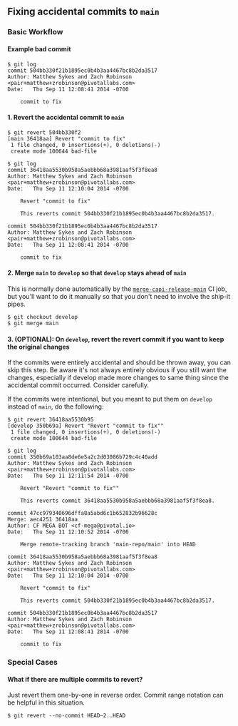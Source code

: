 ## Fixing accidental commits to `main`

### Basic Workflow

#### Example bad commit

```
$ git log
commit 504bb330f21b1895ec0b4b3aa4467bc8b2da3517
Author: Matthew Sykes and Zach Robinson <pair+matthew+zrobinson@pivotallabs.com>
Date:   Thu Sep 11 12:08:41 2014 -0700

    commit to fix
```

#### 1. Revert the accidental commit to `main`

```
$ git revert 504bb330f2
[main 36418aa] Revert "commit to fix"
 1 file changed, 0 insertions(+), 0 deletions(-)
 create mode 100644 bad-file

$ git log
commit 36418aa5530b958a5aebbb68a3981aaf5f3f8ea8
Author: Matthew Sykes and Zach Robinson <pair+matthew+zrobinson@pivotallabs.com>
Date:   Thu Sep 11 12:10:04 2014 -0700

    Revert "commit to fix"

    This reverts commit 504bb330f21b1895ec0b4b3aa4467bc8b2da3517.

commit 504bb330f21b1895ec0b4b3aa4467bc8b2da3517
Author: Matthew Sykes and Zach Robinson <pair+matthew+zrobinson@pivotallabs.com>
Date:   Thu Sep 11 12:08:41 2014 -0700

    commit to fix

```

#### 2. Merge `main` to `develop` so that `develop` stays ahead of `main`

This is normally done automatically by the [`merge-capi-release-main`](https://capi.ci.cf-app.com/teams/main/pipelines/capi/jobs/merge-capi-release-main/) CI job, but you'll want to do it manually so that you don't need to involve the ship-it pipes.

```
$ git checkout develop
$ git merge main
```

#### 3. (OPTIONAL): On `develop`, revert the revert commit if you want to keep the original changes

If the commits were entirely accidental and should be thrown away, you can skip this step. Be aware it's not always entirely obvious if you still want the changes, especially if develop made more changes to same thing since the accidental commit occurred. Consider carefully.

If the commits were intentional, but you meant to put them on `develop` instead of `main`, do the following:

```
$ git revert 36418aa5530b95
[develop 350b69a] Revert "Revert "commit to fix""
 1 file changed, 0 insertions(+), 0 deletions(-)
 create mode 100644 bad-file

$ git log
commit 350b69a103aa8de6e5a2c2d03086b729c4c40add
Author: Matthew Sykes and Zach Robinson <pair+matthew+zrobinson@pivotallabs.com>
Date:   Thu Sep 11 12:11:54 2014 -0700

    Revert "Revert "commit to fix""

    This reverts commit 36418aa5530b958a5aebbb68a3981aaf5f3f8ea8.

commit 47cc979340696dffa8a5abd6c1b652832b96628c
Merge: aec4251 36418aa
Author: CF MEGA BOT <cf-mega@pivotal.io>
Date:   Thu Sep 11 12:10:52 2014 -0700

    Merge remote-tracking branch 'main-repo/main' into HEAD

commit 36418aa5530b958a5aebbb68a3981aaf5f3f8ea8
Author: Matthew Sykes and Zach Robinson <pair+matthew+zrobinson@pivotallabs.com>
Date:   Thu Sep 11 12:10:04 2014 -0700

    Revert "commit to fix"

    This reverts commit 504bb330f21b1895ec0b4b3aa4467bc8b2da3517.

commit 504bb330f21b1895ec0b4b3aa4467bc8b2da3517
Author: Matthew Sykes and Zach Robinson <pair+matthew+zrobinson@pivotallabs.com>
Date:   Thu Sep 11 12:08:41 2014 -0700

    commit to fix
```

### Special Cases

#### What if there are multiple commits to revert?

Just revert them one-by-one in reverse order. Commit range notation can be helpful in this situation.

```
$ git revert --no-commit HEAD~2..HEAD
```
